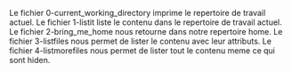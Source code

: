 Le fichier 0-current_working_directory imprime le repertoire de travail actuel.
Le fichier 1-listit liste le contenu dans le repertoire de travail actuel.
Le fichier 2-bring_me_home nous retourne dans notre repertoire home.
Le fichier 3-listfiles nous permet de lister le contenu avec leur attributs.
Le fichier 4-listmorefiles nous permet de lister tout le contenu meme ce qui sont hiden.
